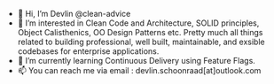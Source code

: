 - 👋 Hi, I’m Devlin @clean-advice
- 👀 I’m interested in Clean Code and Architecture, SOLID principles, Object Calisthenics, OO Design Patterns etc. Pretty much all things related to building professional, well built, maintainable, and exsible codebases for enterprise applications.
- 🌱 I’m currently learning Continuous Delivery using Feature Flags.
- 📫 You can reach me via email : devlin.schoonraad[at]outlook.com

<!---
clean-advice/clean-advice is a ✨ special ✨ repository because its `README.md` (this file) appears on your GitHub profile.
You can click the Preview link to take a look at your changes.
--->
